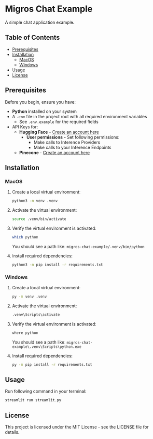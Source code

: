# Migros Chat Example

A simple chat application example.

## Table of Contents

- [Prerequisites](#prerequisites)
- [Installation](#installation)
  - [MacOS](#macos)
  - [Windows](#windows)
- [Usage](#usage)
- [License](#license)

## Prerequisites

Before you begin, ensure you have:

- **Python** installed on your system
- A `.env` file in the project root with all required environment variables
  - See `.env.example` for the required fields
- API Keys for:
  - **Hugging Face** - [Create an account here](https://huggingface.co/join)
    - **User permissions** - Set following permissions:
      - Make calls to Interence Providers
      - Make calls to your Inference Endpoints
  - **Pinecone** - [Create an account here](https://www.pinecone.io/)

## Installation

### MacOS

1. Create a local virtual environment:

   ```bash
   python3 -m venv .venv
   ```

2. Activate the virtual environment:

   ```bash
   source .venv/bin/activate
   ```

3. Verify the virtual environment is activated:

   ```bash
   which python
   ```

   You should see a path like: `migros-chat-example/.venv/bin/python`

4. Install required dependencies:

   ```bash
   python3 -m pip install -r requirements.txt
   ```

### Windows

1. Create a local virtual environment:

   ```bash
   py -m venv .venv
   ```

2. Activate the virtual environment:

   ```bash
   .venv\Scripts\activate
   ```

3. Verify the virtual environment is activated:

   ```bash
   where python
   ```

   You should see a path like: `migros-chat-example\.venv\Scripts\python.exe`

4. Install required dependencies:

   ```bash
   py -m pip install -r requirements.txt
   ```

## Usage

Run following command in your terminal:

```bash
streamlit run streamlit.py
```

## License

This project is licensed under the MIT License - see the LICENSE file for details.
